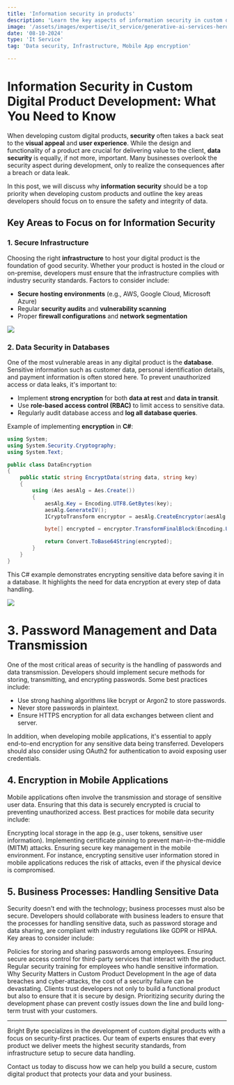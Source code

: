 ```yaml
---
title: 'Information security in products'
description: 'Learn the key aspects of information security in custom digital product development. From secure infrastructure to password management and encryption.'
image: '/assets/images/expertise/it_service/generative-ai-services-hero-banner.webp'
date: '08-10-2024'
type: 'It Service'
tag: 'Data security, Infrastructure, Mobile App encryption'

---
```


# Information Security in Custom Digital Product Development: What You Need to Know

When developing custom digital products, **security** often takes a back seat to the **visual appeal** and **user experience**. While the design and functionality of a product are crucial for delivering value to the client, **data security** is equally, if not more, important. Many businesses overlook the security aspect during development, only to realize the consequences after a breach or data leak. 

In this post, we will discuss why **information security** should be a top priority when developing custom products and outline the key areas developers should focus on to ensure the safety and integrity of data.

## Key Areas to Focus on for Information Security

### 1. Secure Infrastructure

Choosing the right **infrastructure** to host your digital product is the foundation of good security. Whether your product is hosted in the cloud or on-premise, developers must ensure that the infrastructure complies with industry security standards. Factors to consider include:

- **Secure hosting environments** (e.g., AWS, Google Cloud, Microsoft Azure)
- Regular **security audits** and **vulnerability scanning**
- Proper **firewall configurations** and **network segmentation**

![](https://imgur.com/AlF0zwW.jpg)
### 2. Data Security in Databases

One of the most vulnerable areas in any digital product is the **database**. Sensitive information such as customer data, personal identification details, and payment information is often stored here. To prevent unauthorized access or data leaks, it's important to:

- Implement **strong encryption** for both **data at rest** and **data in transit**.
- Use **role-based access control (RBAC)** to limit access to sensitive data.
- Regularly audit database access and **log all database queries**.

Example of implementing **encryption** in **C#**:

```csharp
using System;
using System.Security.Cryptography;
using System.Text;

public class DataEncryption
{
    public static string EncryptData(string data, string key)
    {
        using (Aes aesAlg = Aes.Create())
        {
            aesAlg.Key = Encoding.UTF8.GetBytes(key);
            aesAlg.GenerateIV();
            ICryptoTransform encryptor = aesAlg.CreateEncryptor(aesAlg.Key, aesAlg.IV);

            byte[] encrypted = encryptor.TransformFinalBlock(Encoding.UTF8.GetBytes(data), 0, data.Length);

            return Convert.ToBase64String(encrypted);
        }
    }
}
```
This C# example demonstrates encrypting sensitive data before saving it in a database. It highlights the need for data encryption at every step of data handling.

![](https://imgur.com/bhFu12s.jpg)
# 3. Password Management and Data Transmission
One of the most critical areas of security is the handling of passwords and data transmission. Developers should implement secure methods for storing, transmitting, and encrypting passwords. Some best practices include:

- Use strong hashing algorithms like bcrypt or Argon2 to store passwords.
- Never store passwords in plaintext.
- Ensure HTTPS encryption for all data exchanges between client and server.

In addition, when developing mobile applications, it's essential to apply end-to-end encryption for any sensitive data being transferred. Developers should also consider using OAuth2 for authentication to avoid exposing user credentials.

## 4. Encryption in Mobile Applications
Mobile applications often involve the transmission and storage of sensitive user data. Ensuring that this data is securely encrypted is crucial to preventing unauthorized access. Best practices for mobile data security include:

Encrypting local storage in the app (e.g., user tokens, sensitive user information).
Implementing certificate pinning to prevent man-in-the-middle (MITM) attacks.
Ensuring secure key management in the mobile environment.
For instance, encrypting sensitive user information stored in mobile applications reduces the risk of attacks, even if the physical device is compromised.

## 5. Business Processes: Handling Sensitive Data
Security doesn't end with the technology; business processes must also be secure. Developers should collaborate with business leaders to ensure that the processes for handling sensitive data, such as password storage and data sharing, are compliant with industry regulations like GDPR or HIPAA. Key areas to consider include:

Policies for storing and sharing passwords among employees.
Ensuring secure access control for third-party services that interact with the product.
Regular security training for employees who handle sensitive information.
Why Security Matters in Custom Product Development
In the age of data breaches and cyber-attacks, the cost of a security failure can be devastating. Clients trust developers not only to build a functional product but also to ensure that it is secure by design. Prioritizing security during the development phase can prevent costly issues down the line and build long-term trust with your customers.

---
Bright Byte specializes in the development of custom digital products with a focus on security-first practices. Our team of experts ensures that every product we deliver meets the highest security standards, from infrastructure setup to secure data handling.

Contact us today to discuss how we can help you build a secure, custom digital product that protects your data and your business.

